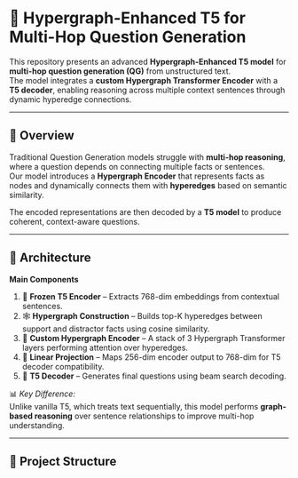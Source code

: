 # 🧠 Hypergraph-Enhanced T5 for Multi-Hop Question Generation

This repository presents an advanced **Hypergraph-Enhanced T5 model** for **multi-hop question generation (QG)** from unstructured text.  
The model integrates a **custom Hypergraph Transformer Encoder** with a **T5 decoder**, enabling reasoning across multiple context sentences through dynamic hyperedge connections.

---

## 🚀 Overview

Traditional Question Generation models struggle with **multi-hop reasoning**, where a question depends on connecting multiple facts or sentences.  
Our model introduces a **Hypergraph Encoder** that represents facts as nodes and dynamically connects them with **hyperedges** based on semantic similarity.  

The encoded representations are then decoded by a **T5 model** to produce coherent, context-aware questions.

---

## 🧩 Architecture

**Main Components**
1. 🧊 **Frozen T5 Encoder** – Extracts 768-dim embeddings from contextual sentences.  
2. 🕸 **Hypergraph Construction** – Builds top-K hyperedges between support and distractor facts using cosine similarity.  
3. 🔺 **Custom Hypergraph Encoder** – A stack of 3 Hypergraph Transformer layers performing attention over hyperedges.  
4. 🔁 **Linear Projection** – Maps 256-dim encoder output to 768-dim for T5 decoder compatibility.  
5. 🧠 **T5 Decoder** – Generates final questions using beam search decoding.

📊 *Key Difference:*  
Unlike vanilla T5, which treats text sequentially, this model performs **graph-based reasoning** over sentence relationships to improve multi-hop understanding.

---

## 📁 Project Structure

